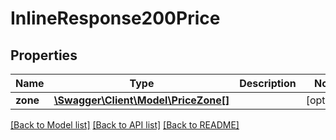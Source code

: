 # InlineResponse200Price

## Properties
Name | Type | Description | Notes
------------ | ------------- | ------------- | -------------
**zone** | [**\Swagger\Client\Model\PriceZone[]**](PriceZone.md) |  | [optional] 

[[Back to Model list]](../README.md#documentation-for-models) [[Back to API list]](../README.md#documentation-for-api-endpoints) [[Back to README]](../README.md)


